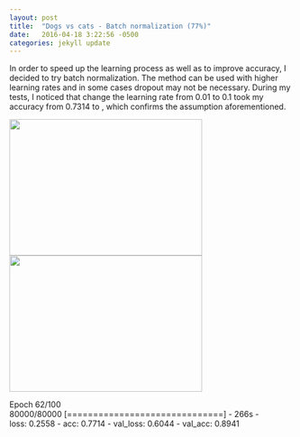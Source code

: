 ```yaml
---
layout: post
title:  "Dogs vs cats - Batch normalization (77%)"
date:   2016-04-18 3:22:56 -0500
categories: jekyll update
---
```



In order to speed up the learning process as well as to improve accuracy, I decided to try batch normalization. The method can be used with higher learning rates and in some cases dropout may not be necessary. During my tests, I noticed that change the learning rate from 0.01 to 0.1 took my accuracy from 0.7314 to , which confirms the assumption aforementioned.
 

<img src="{{ site.baseurl }}/img/loss_adadelta3.png" height="242" width="342">
<img src="{{ site.baseurl }}/img/accuracy_adadelta3.png" height="242" width="342">


Epoch 62/100<br>
80000/80000 [==============================] - 266s - <br>
loss: 0.2558 - acc: 0.7714 - val_loss: 0.6044 - val_acc: 0.8941


<!-- https://adbrebs.wordpress.com/page/3/ -->